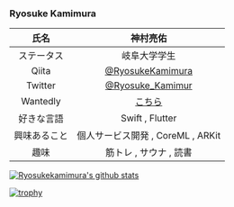 ### Ryosuke Kamimura 


| 氏名 | 神村亮佑 |
| :---: | :---: |
| ステータス | 岐阜大学学生 |
| Qiita | [@RyosukeKamimura](https://qiita.com/RyosukeKamimura) |
| Twitter | [@Ryosuke_Kamimur](https://twitter.com/Ryosuke_Kamimur) | 
| Wantedly | [こちら](https://www.wantedly.com/users/136148550) |
| 好きな言語 | Swift , Flutter |
| 興味あること | 個人サービス開発 , CoreML , ARKit |
| 趣味 | 筋トレ , サウナ , 読書 |


[![Ryosukekamimura's github stats](https://github-readme-stats.vercel.app/api?username=Ryosukekamimura&count_private=true&show_icons=true)](https://github.com/anuraghazra/github-readme-stats)


[![trophy](https://github-profile-trophy.vercel.app/?username=Ryosukekamimura)](https://github.com/ryo-ma/github-profile-trophy)
